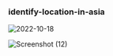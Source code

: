 ### identify-location-in-asia



![2022-10-18](https://user-images.githubusercontent.com/110374451/196426525-7237bf39-df64-4996-b679-8df53937f8fd.png)

![Screenshot (12)](https://user-images.githubusercontent.com/110374451/196429406-b9825f19-b89b-43bd-88fa-0c0caebb4a84.png)

